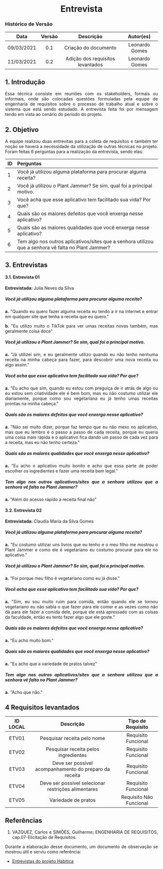 # <center> Entrevista

### Histórico de Versão
|    Data    | Versão | Descrição            | Autor(es)       |
| :--------: | :----: | :------------------: | :-------------: |
| 09/03/2021 |  0.1   | Criação do documento | Leonardo Gomes  |
| 11/03/2021 |  0.2   | Adição dos requisitos levantados | Leonardo Gomes  |

<div align="justify">

## 1. Introdução

Essa técnica consiste em reuniões com os stakeholders, formais ou informais, onde são colocadas questões formuladas pela equipe de engenharia de requisitos sobre o processo de trabalho atual e sobre o sistema que está sendo estudado. A entrevista feita foi por mensagem tendo em vista ao cenário do período do projeto.

## 2. Objetivo

A equipe realizou duas entrevitas para a coleta de requisitos e também ter noção se haverá a necessidade da utilização de outras técnicas no projeto. Foram feitas 6 perguntas para a realização da entrevista, sendo elas:

|  ID  |  Perguntas  |
| :- | :- |
|  1  |  Você já utilizou alguma plataforma para procurar alguma receita?       |
|  2  |  Você já utilizou o Plant Jammer? Se sim, qual foi a principal motivo.  |
|  3  |  Você acha que esse aplicativo tem facilitado sua vida? Por que?        |
|  4  |  Quais são os maiores defeitos que você enxerga nesse aplicativo?       |
|  5  |  Quais são as maiores qualidades que você enxerga nesse aplicativo?     |
|  6  |  Tem algo nos outros aplicativos/sites que a senhora utilizou que a senhora vê falta no Plant Jammer?  |

## 3. Entrevistas

#### 3.1. Entrevista 01

**Entrevistada:** Julia Neves da Silva

##### Você já utilizou alguma plataforma para procurar alguma receita?

**a.** "Quando eu quero fazer alguma receita eu tendo a ir na internet e entrar em qualquer site que tenha a receita que eu quero."

**b.** "Eu utilizo muito o TikTok para ver umas receitas novas também, mas geralmente coisa doce"

##### Você já utilizou o Plant Jammer? Se sim, qual foi a principal motivo.

**a.** "Já utilizei sim, e eu geralmente utilizo quando eu não tenho nenhuma receita na minha cabeça para fazer, para descobrir uma nova receita ou algo assim."

##### Você acha que esse aplicativo tem facilitado sua vida? Por que?

**a.** "Eu acho que sim, quando eu estou com preguiça de ir atrás de algo ou eu estou sem criatividade ele é bem bom, mas eu não costumo utilizar ele diariamente, porque como sou vegetariana eu já tenho umas receitas prontas na minha cabeça."

##### Quais são os maiores defeitos que você enxerga nesse aplicativo?

**a.** "Não sei muito dizer, porque faz tempo que eu não mexo no aplicativo, mas que eu lembro é o passo a passo de cada receita, porque eu queria uma coisa mais rápida e o aplicativo fica dando um passo de cada vez para a receita, mas eu não tenho certeza."

##### Quais são as maiores qualidades que você enxerga nesse aplicativo?

**a.** "Eu acho o aplicativo muito bonito e acho que essa parte de poder escolher os ingredientes e fazer uma receita bem legal."

##### Tem algo nos outros aplicativos/sites que a senhora utilizou que a senhora vê falta no Plant Jammer?

**a.** "Além do acesso rápido a receita final não"

#### 3.2. Entrevista 02

**Entrevistada:** Claudia Maria da Silva Gomes

##### Você já utilizou alguma plataforma para procurar alguma receita?

**a.** "Eu costumo utilizar uns livros que eu tenho e o meu filho me mostrou o Plant Jammer e como ele é vegetariano eu costumo procurar para ele no aplicativo."

##### Você já utilizou o Plant Jammer? Se sim, qual foi a principal motivo.

**a.** "Foi porque meu filho é vegetariano como eu já disse."

##### Você acha que esse aplicativo tem facilitado sua vida? Por que?

**a.** "Sim, eu sou muito ruim para comida, então quando ele se tornou vegetariano eu não sabia o que fazer para ele comer e as vezes como não dá para ele fazer a comida dele, porque ele está apressado com as coisas da faculdade, então eu tento fazer algo que ele goste."

##### Quais são os maiores defeitos que você enxerga nesse aplicativo?

**a.** "Eu acho muito bom."

##### Quais são as maiores qualidades que você enxerga nesse aplicativo?

**a.** "Eu acho que a variedade de pratos talvez"

##### Tem algo nos outros aplicativos/sites que a senhora utilizou que a senhora vê falta no Plant Jammer?

**a.** "Acho que não."

## 4 Requisitos levantados

| ID LOCAL  | Descrição  | Tipo de Requisito |
|:-:|:-:|:-:|
| ETV01  | Pesquisar receita pelo nome  | Requisito Funcional  |
| ETV02  | Pesquisar receita pelos ingredientes |  Requisito Funcional |
| ETV03  | Deve ser possivel acompanhamento do preparo da receita  |  Requisito Funcional  |
| ETV04  | Deve ser possivel selecionar restrições alimentares  |  Requisito Funcional  |
| ETV05  | Variedade de pratos  |  Requisito Não Funcional  |

## Referências

1. VAZQUEZ, Carlos e SIMÕES, Guilherme; ENGENHARIA DE REQUISITOS, cap.07-Elicitação de Requisitos.

Durante a elaboração desse documento, um documento de observação se mostrou útil e serviu como referência:

- [Entrevistas do projeto Habitica](https://requisitos-habitica.herokuapp.com/Entrevista/)

</div>